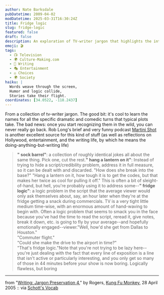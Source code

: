 ```yaml
---
author: Nate Barksdale
pubDatetime: 2009-04-02
modDatetime: 2025-03-31T16:30:24Z
title: Fridge logic
slug: fridge-logic
featured: false
draft: false
description: An exploration of TV-writer jargon that highlights the intricacies of scriptwriting with a humorous touch.
emoji: 🎬
tags:
  - 📺 Television
  - 🌍 Culture-Making.com
  - 📝 Writing
  - 🎭 Entertainment
  - ⚖️ Choices
  - 🌍 Society
haiku: |
  Words weave through the screen,  
  Humor and logic collide,  
  Stories take their flight.
coordinates: [34.0522, -118.2437]
---
```


From a collection of tv-writer jargon. The good bit: it's cool to learn the names for all the specific dramatic and comedic turns that typical plots take. The bad news: once you start recognizing them in the wild, you can never really go back. Rob Long's brief and very funny podcast [Martini Shot](http://www.kcrw.com/etc/programs/ma) is another excellent source for this kind of stuff (as well as reflections on Hollywood, entertainment, and the writing life, by which he means the doing-anything-but-writing life)

> **" sock barrel"**: a collection of roughly identical jokes all about the same thing. Pick one, cut the rest.**" hang a lantern on it"**: Instead of trying to hide a script/credibility problem, address it in full measure, so it can be dealt with and discarded. "How does she break into the base?" "Hang a lantern on it, how tough it is to get the codes, but that makes her twice as cool for pulling it off." This is often a bit of sleight-of-hand, but hell, you're probably using it to address some--**" fridge logic"**: a logic problem in the script that the average viewer would only ask themselves about, say, an hour later when they're at the fridge getting a snack during commercials. TV is a very tight little medium time-wise, with an enormous amount of hand-waving to begin with. Often a logic problem that seems to smack you in the face because you've had the time to read the script, reread it, give notes, break it down, etc. is going to fly by your average--and hopefully emotionally engaged--viewer."Well, how'd she get from Dallas to Houston."  
> "Commuter flight."  
> "Could she make the drive to the airport in time?"  
> "That's fridge logic."Note that you're not trying to be lazy here--you're just dealing with the fact that every line of exposition is a line that isn't active or particularly interesting, and you only get so many of those in 44 minutes before your show is now boring. Logically flawless, but boring

---

from "[Writing: Jargon Preservation 4](http://kfmonkey.blogspot.com/2005/04/writing-jargon-preservation-4.html)," by Rogers, [Kung Fu Monkey](http://kfmonkey.blogspot.com/2005/04/writing-jargon-preservation-4.html), 28 April 2005 :: via [Schott's Vocab](http://schott.blogs.nytimes.com/2009/03/28/elsewhere-movie-jargon-preservation/)
